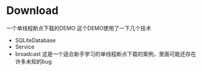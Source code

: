 # Download
一个单线程断点下载的DEMO
这个DEMO使用了一下几个技术
- SQLiteDatabase
- Service
- broadcast
这是一个适合新手学习的单线程断点下载的案例，里面可能还存在许多未知的bug
